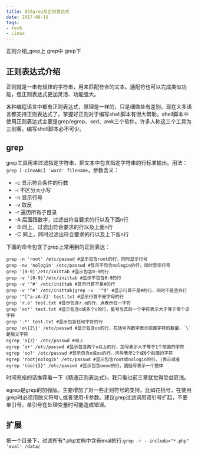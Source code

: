 ```yaml
---
title: 025grep及正则表达式
date: 2017-08-19
tags:
- tech
- Linux
---
```


正则介绍_grep上
grep中
grep下

<!--more-->

## 正则表达式介绍
正则就是一串有规律的字符串，用来匹配符合的文本。通配符也可以完成类似功能，但正则表达式更加灵活、功能强大。

各种编程语言中都有正则表达式，原理是一样的，只是细微处有差别。现在大多语言都支持正则表达式了。掌握好正则对于编写shell脚本有很大帮助。shell脚本中使用正则表达式主要是grep/egrep、sed、awk三个软件。许多人称这三个工具为三剑客，编写shell脚本必不可少。

## grep
grep工具用来过滤指定字符串，把文本中包含指定字符串的行标准输出。用法：`grep [-cinvABC] 'word' filename`，参数含义：
- -c 显示符合条件的行数
- -i 不区分大小写
- -n 显示行号
- -v 取反
- -r 遍历所有子目录
- -A 后面跟数字，过滤出符合要求的行以及下面n行
- -B 同上，过滤出符合要求的行以及上面n行
- -C 同上，同时过滤出符合要求的行以及上下各n行

下面的命令包含了grep上常用到的正则表达：
```
grep -n 'root' /etc/passwd #显示包含root的行，同时显示行号
grep -nv 'nologin' /etc/passwd #显示不包含nologin的行，同时显示行号
grep '[0-9]'/etc/inittab #显示包含0-9的行
grep -v '[0-9]'/etc/inittab #显示不包含0-9的行
grep -v '^#' /etc/inittab #显示行首不是#的行
grep -v '^#' /etc/inittab|grep -v  '^$' #显示行首不是#的行，同时不是空白行
grep '^[^a-zA-Z]' test.txt #显示行首不是字母的行
grep 'r.o' test.txt #显示包含r.o的行，点表示任一字符
grep 'oo*' test.txt #显示包含o或多个o的行，星号与其前一个字符表示大于等于零个该字符
grep '.*' test.txt #显示包含任何字符的行
grep 'o\{2\}' /etc/passwd #显示包含oo的行，花括号内数字表示前面字符的数量，`\`是脱义字符
egrep 'o{2}' /etc/passwd #同上
egrep 'o+' /etc/passwd #显示包含两个o以上的行，加号表示大于等于1个前面的字符
egrep 'oo?' /etc/passwd #显示包含o或oo的行，问号表示1个或0个前面的字符
egrep 'root|nologin' /etc/passwd #显示包含root或nologin的行，|表示或者
egrep '(oo){2}' /etc/passwd #显示包含oooo的行，圆括号表示一个整体
```

时间充裕的话推荐看一下《精通正则表达式》，我只看过前三章就觉得受益匪浅。

egrep是grep的加强版。主要增加了对一些正则符号的支持。比如花括号，在使用grep时必须用脱义符号`\`,或者使用-E参数。建议grep过滤词用双引号扩起，不要单引号。单引号在处理变量时可能造成错误。

## 扩展
把一个目录下，过滤所有*.php文档中含有eval的行:`grep -r --include="*.php" 'eval' /data/`
